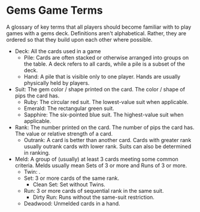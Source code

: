 Gems Game Terms
===============
A glossary of key terms that all players should become familiar with to play games with a gems deck. Definitions aren't alphabetical. Rather, they are ordered so that they build upon each other where possible.

- Deck: All the cards used in a game
  - Pile: Cards are often stacked or otherwise arranged into groups on the table. A deck refers to all cards, while a pile is a subset of the deck.
  - Hand: A pile that is visible only to one player. Hands are usually physically held by players.
- Suit: The gem color / shape printed on the card. The color / shape of pips the card has.
  - Ruby: The circular red suit. The lowest-value suit when applicable.
  - Emerald: The rectangular green suit.
  - Sapphire: The six-pointed blue suit. The highest-value suit when applicable.
- Rank: The number printed on the card. The number of pips the card has. The value or relative strength of a card.
  - Outrank: A card is better than another card. Cards with greater rank usually outrank cards with lower rank. Suits can also be determined in ranking.
- Meld: A group of (usually) at least 3 cards meeting some common criteria. Melds usually mean Sets of 3 or more and Runs of 3 or more.
  - Twin: .
  - Set: 3 or more cards of the same rank.
    - Clean Set: Set without Twins.
  - Run: 3 or more cards of sequential rank in the same suit.
    - Dirty Run: Runs without the same-suit restriction.
  - Deadwood: Unmelded cards in a hand.
